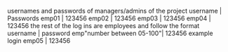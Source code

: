 usernames and passwords of managers/admins of the project
username | Passwords
emp01    | 123456
emp02    | 123456
emp03    | 123456
emp04    | 123456
the rest of the log ins are employees and follow the format 
username                  | password
emp"number between 05-100"| 123456
example login
emp05                     | 123456
